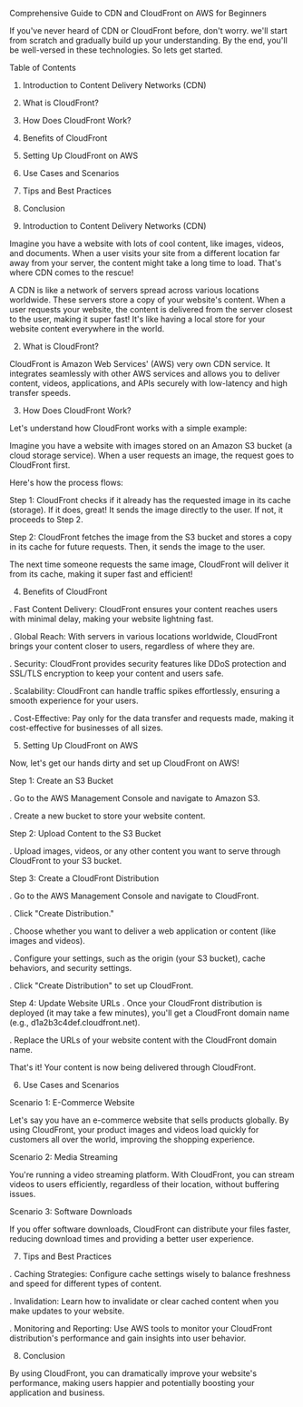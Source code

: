 Comprehensive Guide to CDN and CloudFront on AWS for Beginners

If you've never heard of CDN or CloudFront before, don't worry. we'll start from scratch and gradually build up your understanding. By the end, you'll be well-versed in these technologies. So lets get started.

Table of Contents
1. Introduction to Content Delivery Networks (CDN)
2. What is CloudFront?
3. How Does CloudFront Work?
4. Benefits of CloudFront
5. Setting Up CloudFront on AWS
6. Use Cases and Scenarios
7. Tips and Best Practices
8. Conclusion

   
1.  Introduction to Content Delivery Networks (CDN)
   
Imagine you have a website with lots of cool content, like images, videos, and documents. When a user visits your site from a different location far away from your server, the content might take a long time to load. That's where CDN comes to the rescue!

A CDN is like a network of servers spread across various locations worldwide. These servers store a copy of your website's content. When a user requests your website, the content is delivered from the server closest to the user, making it super fast! It's like having a local store for your website content everywhere in the world.

 2. What is CloudFront?
    
CloudFront is Amazon Web Services' (AWS) very own CDN service. It integrates seamlessly with other AWS services and allows you to deliver content, videos, applications, and APIs securely with low-latency and high transfer speeds.

3.  How Does CloudFront Work?
   
Let's understand how CloudFront works with a simple example:

Imagine you have a website with images stored on an Amazon S3 bucket (a cloud storage service). When a user requests an image, the request goes to CloudFront first.

Here's how the process flows:

Step 1: CloudFront checks if it already has the requested image in its cache (storage). If it does, great! It sends the image directly to the user. If not, it proceeds to Step 2.

Step 2: CloudFront fetches the image from the S3 bucket and stores a copy in its cache for future requests. Then, it sends the image to the user.

The next time someone requests the same image, CloudFront will deliver it from its cache, making it super fast and efficient!

4. Benefits of CloudFront

. Fast Content Delivery: CloudFront ensures your content reaches users with minimal delay, making your website lightning fast.

. Global Reach: With servers in various locations worldwide, CloudFront brings your content closer to users, regardless of where they are.

. Security: CloudFront provides security features like DDoS protection and SSL/TLS encryption to keep your content and users safe.

. Scalability: CloudFront can handle traffic spikes effortlessly, ensuring a smooth experience for your users.

. Cost-Effective: Pay only for the data transfer and requests made, making it cost-effective for businesses of all sizes.

5. Setting Up CloudFront on AWS
   
Now, let's get our hands dirty and set up CloudFront on AWS!

Step 1: Create an S3 Bucket

. Go to the AWS Management Console and navigate to Amazon S3.

. Create a new bucket to store your website content.

Step 2: Upload Content to the S3 Bucket

. Upload images, videos, or any other content you want to serve through CloudFront to your S3 bucket.

Step 3: Create a CloudFront Distribution

. Go to the AWS Management Console and navigate to CloudFront.

. Click "Create Distribution."

. Choose whether you want to deliver a web application or content (like images and videos).

. Configure your settings, such as the origin (your S3 bucket), cache behaviors, and security settings.

. Click "Create Distribution" to set up CloudFront.

Step 4: Update Website URLs
. Once your CloudFront distribution is deployed (it may take a few minutes), you'll get a CloudFront domain name (e.g., d1a2b3c4def.cloudfront.net).

. Replace the URLs of your website content with the CloudFront domain name.

That's it! Your content is now being delivered through CloudFront.

6. Use Cases and Scenarios
   
Scenario 1: E-Commerce Website

Let's say you have an e-commerce website that sells products globally. By using CloudFront, your product images and videos load quickly for customers all over the world, improving the shopping experience.

Scenario 2: Media Streaming

You're running a video streaming platform. With CloudFront, you can stream videos to users efficiently, regardless of their location, without buffering issues.

Scenario 3: Software Downloads

If you offer software downloads, CloudFront can distribute your files faster, reducing download times and providing a better user experience.

7. Tips and Best Practices
   
. Caching Strategies: Configure cache settings wisely to balance freshness and speed for different types of content.

. Invalidation: Learn how to invalidate or clear cached content when you make updates to your website.

. Monitoring and Reporting: Use AWS tools to monitor your CloudFront distribution's performance and gain insights into user behavior.

8. Conclusion
   
By using CloudFront, you can dramatically improve your website's performance, making users happier and potentially boosting your application and business.
